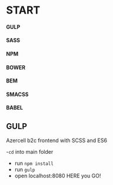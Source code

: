 # START

#### GULP
#### SASS
#### NPM
#### BOWER
#### BEM
#### SMACSS 
#### BABEL 

## GULP



Azercell b2c frontend with SCSS and ES6

-`cd` into main folder
- run `npm install`
- run `gulp`
- open localhost:8080
HERE you GO!